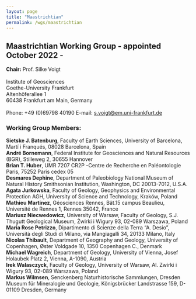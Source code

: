 ```yaml
---
layout: page
title: "Maastrichtian"
permalink: /wgs/maastrichtian
---
```

## Maastrichtian Working Group - appointed October 2022 -

<div class="person-grid">
    <div class="person">
        <div>
            <img src="https://stratigraphy.org/subcommission-cretaceous/images/person-voigt.jpg" alt="" />
        </div>
        <div class="contact-details">
            <strong>Chair:</strong> Prof. Silke Voigt <br />
            <br />
                    Institute of Geosciences<br />
        Goethe-University Frankfurt<br />
        Altenhöferallee 1<br />
        60438 Frankfurt am Main, Germany<br />
        <br />
        Phone: +49 (0)69798 40190
        E-mail: <a href="mailto:s.voigt@em.uni-frankfurt.de">s.voigt@em.uni-frankfurt.de</a>
        </div>
    </div>
</div>

### Working Group Members:
**Sietske J. Batenburg**, Faculty of Earth Sciences, University of Barcelona, Martí i Franqués, 08028 Barcelona, Spain  
**André Bornemann**, Federal Institute for Geosciences and Natural Resources  (BGR), Stilleweg 2, 30655 Hannover  
**Brian T. Huber**, UMR 7207 CR2P -Centre de Recherche en Paléontologie Paris, 75252 Paris cedex 05  
**Desmares Dephine**, Department of Paleobiology National Museum of Natural History Smithsonian Institution, Washington, DC 20013-7012, U.S.A.  
**Agata Jurkowska**, Faculty of Geology, Geophysics and Environmental Protection AGH, University of Science and Technology, Kraków, Poland  
**Mathieu Martinez**, Géosciences Rennes, Bât.15 campus Beaulieu, Université de Rennes 1, Rennes 35042, France  
**Mariusz Niecwedowicz**, University of Warsaw, Faculty of Geology, S.J. Thugutt Geological Museum, Żwirki i Wigury 93, 02-089 Warszawa, Poland  
**Maria Rose Petrizzo**, Dipartimento di Scienze della Terra “A. Desio”, Università degli Studi di Milano, via Mangiagalli 34, 20133 Milano, Italy  
**Nicolas Thibault**, Department of Geography and Geology, University of Copenhagen, Øster Voldgade 10, 1350 Copenhagen C., Denmark  
**Michael Wagreich**, Department of Geology, University of Vienna, Josef Holaubek Platz 2, Vienna, A-1090, Austria  
**Irek Walasczyck**, Faculty of Geology, University of Warsaw, Al. Zwirki i Wigury 93, 02-089 Warszawa, Poland  
**Markus Wilmsen**, Senckenberg Naturhistorische Sammlungen, Dresden Museum für Mineralogie und Geologie, Königsbrücker Landstrasse 159, D-01109 Dresden, Germany  

